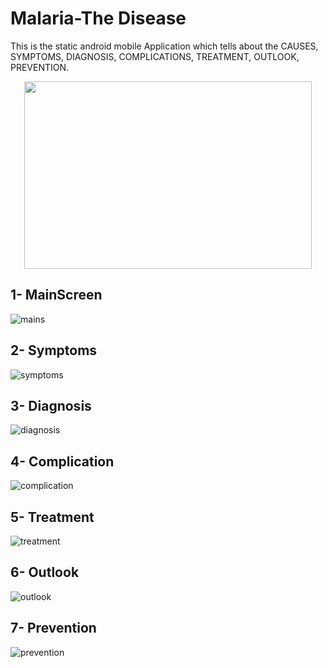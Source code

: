 # Malaria-The Disease

This is the static android mobile Application which tells about the CAUSES, SYMPTOMS, DIAGNOSIS, COMPLICATIONS, TREATMENT, OUTLOOK, PREVENTION.

<p align="center">
  <img width="460" height="300" src=![mains](https://user-images.githubusercontent.com/25812257/37553491-503177cc-29ef-11e8-9e7e-11e0831b5d73.PNG)
>
</p>


## 1- MainScreen

![mains](https://user-images.githubusercontent.com/25812257/37553491-503177cc-29ef-11e8-9e7e-11e0831b5d73.PNG)

## 2- Symptoms

![symptoms](https://user-images.githubusercontent.com/25812257/37553525-d3d46148-29ef-11e8-83c1-f12fc7de3d3e.PNG)

## 3- Diagnosis

![diagnosis](https://user-images.githubusercontent.com/25812257/37553526-d8c18488-29ef-11e8-8707-1dc8162d46c6.PNG)

## 4- Complication

![complication](https://user-images.githubusercontent.com/25812257/37553527-dbb83d62-29ef-11e8-99f5-d9b22f054b8b.PNG)

## 5- Treatment

![treatment](https://user-images.githubusercontent.com/25812257/37553528-dfa1f2d8-29ef-11e8-8607-280de23891d4.PNG)

## 6- Outlook

![outlook](https://user-images.githubusercontent.com/25812257/37553529-e329af5e-29ef-11e8-873d-4e1c7eee16e7.PNG)

## 7- Prevention

![prevention](https://user-images.githubusercontent.com/25812257/37553531-e73e1ecc-29ef-11e8-87c7-bf904ab69e4d.PNG)

